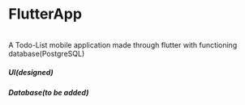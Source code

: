 # FlutterApp
<br>
A Todo-List mobile application made through flutter with functioning database(PostgreSQL)
</br>

##### UI(designed)

##### Database(to be added)

